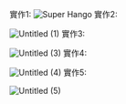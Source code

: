 實作1:
![Super Hango](https://github.com/Yushan30/EC2024/assets/162285019/899e2150-6c64-49a6-a0ee-765154a8dae1)
實作2:

![Untitled (1)](https://github.com/Yushan30/EC2024/assets/162285019/630a0e64-b4cc-4d50-8162-0b6186c35ddc)
實作3:

![Untitled (3)](https://github.com/Yushan30/EC2024/assets/162285019/f0829e78-aa4d-4ece-ba2e-7ff3f7a83135)
實作4:

![Untitled (4)](https://github.com/Yushan30/EC2024/assets/162285019/40edb2df-c807-4199-9384-5b53acf5ce5e)
實作5: 

![Untitled (5)](https://github.com/Yushan30/EC2024/assets/162285019/6bb9fb17-9496-4dea-952c-472fbe87c1a4)


